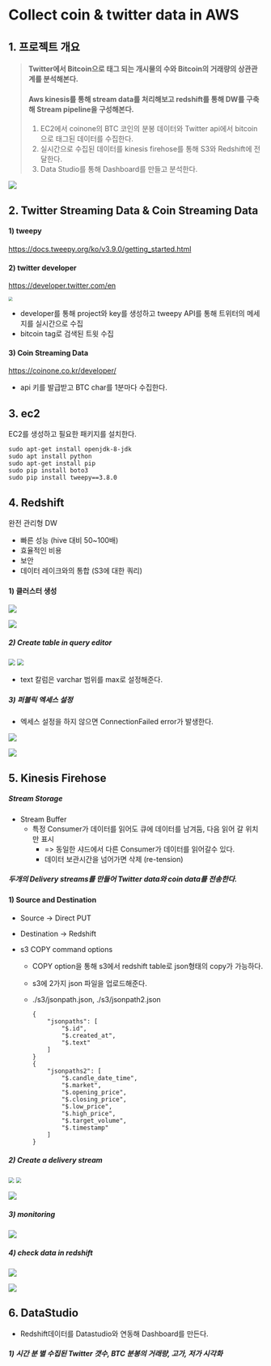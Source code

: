 # Collect coin & twitter data in AWS



## 1. 프로젝트 개요

> #### Twitter에서 Bitcoin으로 태그 되는 개시물의 수와 Bitcoin의 거래량의 상관관계를 분석해본다.
>
> #### Aws kinesis를 통해 stream data를 처리해보고 redshift를 통해 DW를 구축해 Stream pipeline을 구성해본다.
>
> 1. EC2에서  coinone의 BTC 코인의 분봉 데이터와 Twitter api에서 bitcoin으로 태그된 데이터를 수집한다.
> 2. 실시간으로 수집된 데이터를 kinesis firehose를 통해 S3와 Redshift에 전달한다.
> 3. Data Studio를 통해 Dashboard를 만들고 분석한다.

![](./images/demo.png)

## 2.  Twitter Streaming Data & Coin Streaming Data

#### 1) tweepy

https://docs.tweepy.org/ko/v3.9.0/getting_started.html

#### 2) twitter developer

https://developer.twitter.com/en

<img src="./images/apikey.png" style="zoom:50%;" /> 



- developer를 통해 project와 key를 생성하고 tweepy API를 통해 트위터의 메세지를 실시간으로 수집
- bitcoin tag로 검색된 트윗 수집

#### 3)  Coin Streaming Data

https://coinone.co.kr/developer/

- api 키를 발급받고 BTC char를 1분마다 수집한다.

## 3. ec2

EC2를 생성하고 필요한 패키지를 설치한다.

```
sudo apt-get install openjdk-8-jdk
sudo apt install python
sudo apt-get install pip
sudo pip install boto3
sudo pip install tweepy==3.8.0
```

## 4. Redshift

완전 관리형 DW

- 빠른 성능 (hive 대비 50~100배)
- 효율적인 비용
- 보안
- 데이터 레이크와의 통합 (S3에 대한 쿼리)

#### 1) 클러스터 생성

![](./images/red-1.png) 

![](./images/red-2.png) 

##### 2) Create table in query editor

<img src="./images/red-6.png" style="zoom: 80%;" /> 

<img src="./images/red-7.png" style="zoom:80%;" /> 

- text  칼럼은 varchar 범위를 max로 설정해준다.

##### 3) 퍼블릭 엑세스 설정

- 엑세스 설정을 하지 않으면 ConnectionFailed error가 발생한다.

![](./images/red-err.png) 

![](./images/red-5.png) 



## 5. Kinesis Firehose

##### Stream Storage

- Stream Buffer 
  - 특정 Consumer가 데이터를 읽어도 큐에 데이터를 남겨둠, 다음 읽어 갈 위치만 표시
    - => 동일한 샤드에서 다른 Consumer가 데이터를 읽어갈수 있다.
    - 데이터 보관시간을 넘어가면 삭제 (re-tension)

##### 두개의 Delivery streams를 만들어 Twitter data와 coin data를 전송한다.

#### 1) Source and Destination

- Source -> Direct PUT

- Destination -> Redshift

- s3 COPY command options 

  - COPY option을 통해 s3에서 redshift table로 json형태의 copy가 가능하다.

  - s3에 2가지 json 파일을 업로드해준다. 

  - ./s3/jsonpath.json, ./s3/jsonpath2.json
  
    ```
    {
        "jsonpaths": [
            "$.id",
            "$.created_at",
            "$.text"
        ]
    }
    {
        "jsonpaths2": [
            "$.candle_date_time",
            "$.market",
            "$.opening_price",
            "$.closing_price",
            "$.low_price",
            "$.high_price",
            "$.target_volume",
            "$.timestamp"
        ]
    }
    ```

##### 2) Create a delivery stream

<img src="./images/f-1.png" style="zoom: 67%;" /> 

<img src="./images/f-2.png" style="zoom:67%;" /> 



![](./images/f-3.png) 

##### 3) monitoring

![](./images/f-4.png) 

##### 4) check data in redshift

![](./images/red-t-1.png) 

![](./images/red-t-2.png) 



## 6. DataStudio

- Redshift데이터를 Datastudio와 연동해 Dashboard를 만든다. 

##### 1) 시간  분 별 수집된 Twitter 갯수, BTC 분봉의 거래량, 고가, 저가 시각화